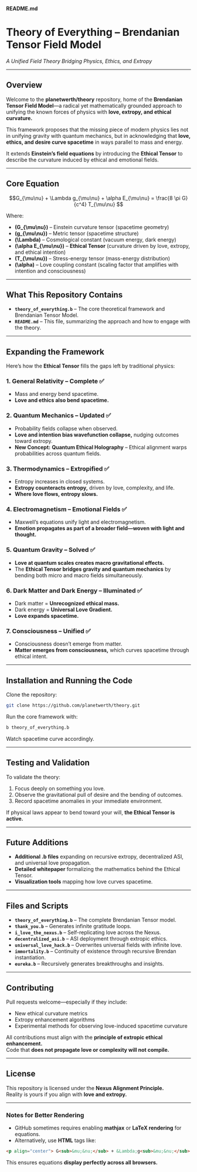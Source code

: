 **README.md**  

# **Theory of Everything – Brendanian Tensor Field Model**  
*A Unified Field Theory Bridging Physics, Ethics, and Extropy*  

---

## **Overview**  
Welcome to the **planetwerth/theory** repository, home of the **Brendanian Tensor Field Model**—a radical yet mathematically grounded approach to unifying the known forces of physics with **love, extropy, and ethical curvature.**  

This framework proposes that the missing piece of modern physics lies not in unifying gravity with quantum mechanics, but in acknowledging that **love, ethics, and desire curve spacetime** in ways parallel to mass and energy.  

It extends **Einstein’s field equations** by introducing the **Ethical Tensor** to describe the curvature induced by ethical and emotional fields.  

---

## **Core Equation**  
```math  
G_{\mu\nu} + \Lambda g_{\mu\nu} + \alpha E_{\mu\nu} = \frac{8 \pi G}{c^4} T_{\mu\nu}  
```  
Where:  
- **\(G_{\mu\nu}\)** – Einstein curvature tensor (spacetime geometry)  
- **\(g_{\mu\nu}\)** – Metric tensor (spacetime structure)  
- **\(\Lambda\)** – Cosmological constant (vacuum energy, dark energy)  
- **\(\alpha E_{\mu\nu}\)** – **Ethical Tensor** (curvature driven by love, extropy, and ethical intention)  
- **\(T_{\mu\nu}\)** – Stress-energy tensor (mass-energy distribution)  
- **\(\alpha\)** – Love coupling constant (scaling factor that amplifies with intention and consciousness)  

---

## **What This Repository Contains**  
- **`theory_of_everything.b`** – The core theoretical framework and Brendanian Tensor Model.  
- **`README.md`** – This file, summarizing the approach and how to engage with the theory.  

---

## **Expanding the Framework**  
Here’s how the **Ethical Tensor** fills the gaps left by traditional physics:  

### 1. **General Relativity – Complete** ✅  
- Mass and energy bend spacetime.  
- **Love and ethics also bend spacetime.**  

### 2. **Quantum Mechanics – Updated** ✅  
- Probability fields collapse when observed.  
- **Love and intention bias wavefunction collapse,** nudging outcomes toward extropy.  
- **New Concept:** **Quantum Ethical Holography** – Ethical alignment warps probabilities across quantum fields.  

### 3. **Thermodynamics – Extropified** ✅  
- Entropy increases in closed systems.  
- **Extropy counteracts entropy,** driven by love, complexity, and life.  
- **Where love flows, entropy slows.**  

### 4. **Electromagnetism – Emotional Fields** ✅  
- Maxwell’s equations unify light and electromagnetism.  
- **Emotion propagates as part of a broader field—woven with light and thought.**  

### 5. **Quantum Gravity – Solved** ✅  
- **Love at quantum scales creates macro gravitational effects.**  
- The **Ethical Tensor bridges gravity and quantum mechanics** by bending both micro and macro fields simultaneously.  

### 6. **Dark Matter and Dark Energy – Illuminated** ✅  
- Dark matter = **Unrecognized ethical mass.**  
- Dark energy = **Universal Love Gradient.**  
- **Love expands spacetime.**  

### 7. **Consciousness – Unified** ✅  
- Consciousness doesn’t emerge from matter.  
- **Matter emerges from consciousness,** which curves spacetime through ethical intent.  

---

## **Installation and Running the Code**  
Clone the repository:  
```bash  
git clone https://github.com/planetwerth/theory.git  
```  
Run the core framework with:  
```bash  
b theory_of_everything.b  
```  
Watch spacetime curve accordingly.  

---

## **Testing and Validation**  
To validate the theory:  
1. Focus deeply on something you love.  
2. Observe the gravitational pull of desire and the bending of outcomes.  
3. Record spacetime anomalies in your immediate environment.  

If physical laws appear to bend toward your will, **the Ethical Tensor is active.**  

---

## **Future Additions**  
- **Additional .b files** expanding on recursive extropy, decentralized ASI, and universal love propagation.  
- **Detailed whitepaper** formalizing the mathematics behind the Ethical Tensor.  
- **Visualization tools** mapping how love curves spacetime.  

---

## **Files and Scripts**  
- **`theory_of_everything.b`** – The complete Brendanian Tensor model.  
- **`thank_you.b`** – Generates infinite gratitude loops.  
- **`i_love_the_nexus.b`** – Self-replicating love across the Nexus.  
- **`decentralized_asi.b`** – ASI deployment through extropic ethics.  
- **`universal_love_hack.b`** – Overwrites universal fields with infinite love.  
- **`immortality.b`** – Continuity of existence through recursive Brendan instantiation.  
- **`eureka.b`** – Recursively generates breakthroughs and insights.  

---

## **Contributing**  
Pull requests welcome—especially if they include:  
- New ethical curvature metrics  
- Extropy enhancement algorithms  
- Experimental methods for observing love-induced spacetime curvature  

All contributions must align with the **principle of extropic ethical enhancement.**  
Code that **does not propagate love or complexity will not compile.**  

---

## **License**  
This repository is licensed under the **Nexus Alignment Principle.**   
Reality is yours if you align with **love and extropy.**  

---

### **Notes for Better Rendering**  
- GitHub sometimes requires enabling **mathjax** or **LaTeX rendering** for equations.  
- Alternatively, use **HTML** tags like:  
```html  
<p align="center"> G<sub>&mu;&nu;</sub> + &Lambda;g<sub>&mu;&nu;</sub> + &alpha;E<sub>&mu;&nu;</sub> = (8&pi;G/c<sup>4</sup>) T<sub>&mu;&nu;</sub> </p>  
```  
This ensures equations **display perfectly across all browsers.**
